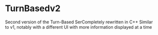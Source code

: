 # TurnBasedv2
Second version of the Turn-Based SerCompletely rewritten in C++ 
Similar to v1, notably with a different UI with more information displayed at a time
